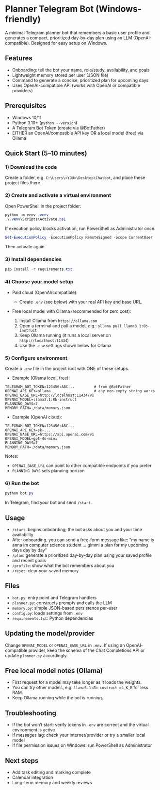 # Planner Telegram Bot (Windows-friendly)

A minimal Telegram planner bot that remembers a basic user profile and generates a compact, prioritized day-by-day plan using an LLM (OpenAI-compatible). Designed for easy setup on Windows.

## Features
- Onboarding: tell the bot your name, role/study, availability, and goals
- Lightweight memory stored per user (JSON file)
- Command to generate a concise, prioritized plan for upcoming days
- Uses OpenAI-compatible API (works with OpenAI or compatible providers)

## Prerequisites
- Windows 10/11
- Python 3.10+ (`python --version`)
- A Telegram Bot Token (create via @BotFather)
- EITHER an OpenAI/compatible API key OR a local model (free) via Ollama

## Quick Start (5–10 minutes)

### 1) Download the code
Create a folder, e.g. `C:\Users\<YOU>\Desktop\Chatbot`, and place these project files there.

### 2) Create and activate a virtual environment
Open PowerShell in the project folder:

```powershell
python -m venv .venv
.\.venv\Scripts\Activate.ps1
```

If execution policy blocks activation, run PowerShell as Administrator once:
```powershell
Set-ExecutionPolicy -ExecutionPolicy RemoteSigned -Scope CurrentUser
```
Then activate again.

### 3) Install dependencies
```powershell
pip install -r requirements.txt
```

### 4) Choose your model setup

- Paid cloud (OpenAI/compatible):
  - Create `.env` (see below) with your real API key and base URL.

- Free local model with Ollama (recommended for zero cost):
  1. Install Ollama from `https://ollama.com`
  2. Open a terminal and pull a model, e.g.: `ollama pull llama3.1:8b-instruct`
  3. Keep Ollama running (it runs a local server on `http://localhost:11434`)
  4. Use the `.env` settings shown below for Ollama

### 5) Configure environment
Create a `.env` file in the project root with ONE of these setups.

- Example (Ollama local, free):
```
TELEGRAM_BOT_TOKEN=123456:ABC...         # from @BotFather
OPENAI_API_KEY=ollama                    # any non-empty string works
OPENAI_BASE_URL=http://localhost:11434/v1
OPENAI_MODEL=llama3.1:8b-instruct
PLANNING_DAYS=7
MEMORY_PATH=./data/memory.json
```

- Example (OpenAI cloud):
```
TELEGRAM_BOT_TOKEN=123456:ABC...
OPENAI_API_KEY=sk-...
OPENAI_BASE_URL=https://api.openai.com/v1
OPENAI_MODEL=gpt-4o-mini
PLANNING_DAYS=7
MEMORY_PATH=./data/memory.json
```

Notes:
- `OPENAI_BASE_URL` can point to other compatible endpoints if you prefer
- `PLANNING_DAYS` sets planning horizon

### 6) Run the bot
```powershell
python bot.py
```

In Telegram, find your bot and send `/start`.

## Usage
- `/start`: begins onboarding; the bot asks about you and your time availability
- After onboarding, you can send a free-form message like:
  "my name is anna im computer science student ... gimmi a plan for my upcoming days day by day"
- `/plan`: generate a prioritized day-by-day plan using your saved profile and recent goals
- `/profile`: show what the bot remembers about you
- `/reset`: clear your saved memory

## Files
- `bot.py`: entry point and Telegram handlers
- `planner.py`: constructs prompts and calls the LLM
- `memory.py`: simple JSON-based persistence per-user
- `config.py`: loads settings from `.env`
- `requirements.txt`: Python dependencies

## Updating the model/provider
Change `OPENAI_MODEL` or `OPENAI_BASE_URL` in `.env`. If using an OpenAI-compatible provider, keep the schema of the Chat Completions API or update `planner.py` accordingly.

## Free local model notes (Ollama)
- First request for a model may take longer as it loads the weights.
- You can try other models, e.g. `llama3.1:8b-instruct-q4_K_M` for less RAM.
- Keep Ollama running while the bot is running.

## Troubleshooting
- If the bot won’t start: verify tokens in `.env` are correct and the virtual environment is active
- If messages lag: check your internet/provider or try a smaller local model
- If file permission issues on Windows: run PowerShell as Administrator

## Next steps
- Add task editing and marking complete
- Calendar integration
- Long-term memory and weekly reviews
